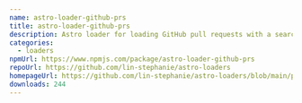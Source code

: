 ```yaml
---
name: astro-loader-github-prs
title: astro-loader-github-prs
description: Astro loader for loading GitHub pull requests with a search query.
categories:
  - loaders
npmUrl: https://www.npmjs.com/package/astro-loader-github-prs
repoUrl: https://github.com/lin-stephanie/astro-loaders
homepageUrl: https://github.com/lin-stephanie/astro-loaders/blob/main/packages/astro-loader-github-prs/
downloads: 244
---
```

